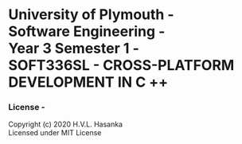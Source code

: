 # University of Plymouth - </br>Software Engineering - </br>Year 3 Semester 1 - </br>SOFT336SL - CROSS-PLATFORM DEVELOPMENT IN C ++

### License -
Copyright (c) 2020 H.V.L. Hasanka <br/>
Licensed under MIT License
